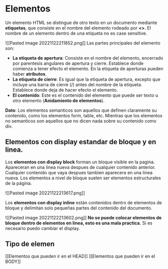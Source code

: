 # Elementos
Un elemento HTML se distingue de otro texto en un documento mediante **etiquetas**, que consiste en el nombre del elemento rodeado por **<>**. El nombre de un elemento dentro de una etiqueta no es case sensitive.

![[Pasted image 20221122211852.png]]
Las partes principales del elemento son:

* **La etiqueta de apertura**: Consiste en el nombre del elemento, encerrado por parentesis angulares de apertura y cierre. Establece donde comienza a tener efecto el elemento. En la etiqueta de aperturas pueden haber **atributos**.
* **La etiqueta de cierre**: Es igual que la etiqueta de apertura, excepto que incluye una barra de cierre (/) antes del nombre de la etiqueta. Establece donde deja de hacer efecto el elemento.
* **El contenido**: Este es el contenido del elemento que puede ser texto u otro elemento (**Anidamiento de elementos**).

**Dato**: Los elementos semanticos son aquellos que definen claramente su contenido, como los elementos form, table, etc. Mientras que los elementos no semanticos son aquellos que no dicen nada sobre su contenido como div.

## Elementos con display estandar de bloque y en linea.
Los **elementos con display block** forman un bloque visible en la pagina. Apareceran en una linea nueva despues de cualquier contenido anterior. Cualquier contenido que vaya despues tambien aparecera en una linea nueva. Los elementos a nivel de bloque suelen ser elementos estructurales de la página.

![[Pasted image 20221122213617.png]]

Los **elementos con display inline** están contenidos dentro de elementos de bloque y delimitan solo pequeñas partes del contenido del documento.

![[Pasted image 20221122213602.png]]
**No se puede colocar elementos de bloque dentro de elementos en linea, esto es una mala practica.** Si es necesario puedo cambiar el display.

## Tipo de elemen
[[Elementos que pueden ir en el HEAD]]
[[Elementos que pueden ir en el BODY]]